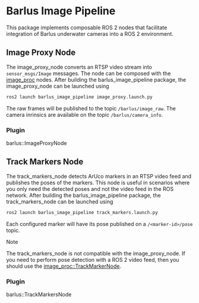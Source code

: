 # Barlus Image Pipeline

This package implements composable ROS 2 nodes that facilitate integration of
Barlus underwater cameras into a ROS 2 environment.

## Image Proxy Node

The image_proxy_node converts an RTSP video stream into `sensor_msgs/Image`
messages. The node can be composed with the [image_proc](https://github.com/ros-perception/image_pipeline/tree/rolling/image_proc)
nodes. After building the barlus_image_pipeline package, the image_proxy_node
can be launched using

```bash
ros2 launch barlus_image_pipeline image_proxy.launch.py
```

The raw frames will be published to the topic `/barlus/image_raw`. The camera
inrinsics are available on the topic `/barlus/camera_info`.

### Plugin

barlus::ImageProxyNode

## Track Markers Node

The track_markers_node detects ArUco markers in an RTSP video feed and publishes
the poses of the markers. This node is useful in scenarios where you only need
the detected poses and not the video feed in the ROS network. After building
the barlus_image_pipeline package, the track_markers_node can be launched using

```bash
ros2 launch barlus_image_pipeline track_markers.launch.py
```

Each configured marker will have its pose published on a `/<marker-id>/pose`
topic.

> [!NOTE]
> The track_markers_node is not compatible with the image_proxy_node. If you
> need to perform pose detection with a ROS 2 video feed, then you should use
> the [image_proc::TrackMarkerNode](https://github.com/ros-perception/image_pipeline/blob/rolling/image_proc/include/image_proc/track_marker.hpp).

### Plugin

barlus::TrackMarkersNode
